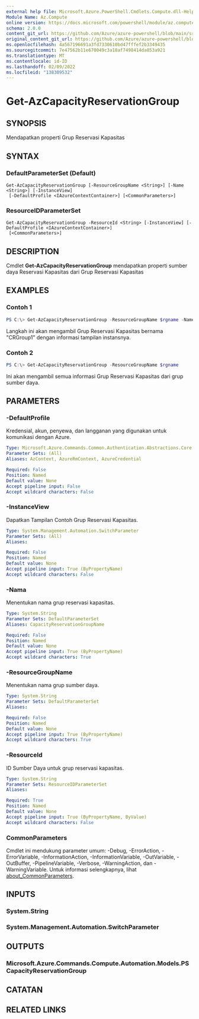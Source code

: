 ```yaml
---
external help file: Microsoft.Azure.PowerShell.Cmdlets.Compute.dll-Help.xml
Module Name: Az.Compute
online version: https://docs.microsoft.com/powershell/module/az.compute/get-azcapacityreservationgroup
schema: 2.0.0
content_git_url: https://github.com/Azure/azure-powershell/blob/main/src/Compute/Compute/help/Get-AzCapacityReservationGroup.md
original_content_git_url: https://github.com/Azure/azure-powershell/blob/main/src/Compute/Compute/help/Get-AzCapacityReservationGroup.md
ms.openlocfilehash: 4a567196691a3fd7330610bd47fffef2b3349435
ms.sourcegitcommit: 7e47562b11e670049c3a18af7498414da853a921
ms.translationtype: MT
ms.contentlocale: id-ID
ms.lasthandoff: 02/09/2022
ms.locfileid: "138309532"
---
```

# Get-AzCapacityReservationGroup

## SYNOPSIS
Mendapatkan properti Grup Reservasi Kapasitas

## SYNTAX

### DefaultParameterSet (Default)
```
Get-AzCapacityReservationGroup [-ResourceGroupName <String>] [-Name <String>] [-InstanceView]
 [-DefaultProfile <IAzureContextContainer>] [<CommonParameters>]
```

### ResourceIDParameterSet
```
Get-AzCapacityReservationGroup -ResourceId <String> [-InstanceView] [-DefaultProfile <IAzureContextContainer>]
 [<CommonParameters>]
```

## DESCRIPTION
Cmdlet **Get-AzCapacityReservationGroup** mendapatkan properti sumber daya Reservasi Kapasitas dari Grup Reservasi Kapasitas

## EXAMPLES

### Contoh 1
```powershell
PS C:\> Get-AzCapacityReservationGroup -ResourceGroupName $rgname -Name "CRGroup1" -InstanceView
```

Langkah ini akan mengambil Grup Reservasi Kapasitas bernama "CRGroup1" dengan informasi tampilan instansnya.

### Contoh 2
```powershell
PS C:\> Get-AzCapacityReservationGroup -ResourceGroupName $rgname
```

Ini akan mengambil semua informasi Grup Reservasi Kapasitas dari grup sumber daya.

## PARAMETERS

### -DefaultProfile
Kredensial, akun, penyewa, dan langganan yang digunakan untuk komunikasi dengan Azure.

```yaml
Type: Microsoft.Azure.Commands.Common.Authentication.Abstractions.Core.IAzureContextContainer
Parameter Sets: (All)
Aliases: AzContext, AzureRmContext, AzureCredential

Required: False
Position: Named
Default value: None
Accept pipeline input: False
Accept wildcard characters: False
```

### -InstanceView
Dapatkan Tampilan Contoh Grup Reservasi Kapasitas.

```yaml
Type: System.Management.Automation.SwitchParameter
Parameter Sets: (All)
Aliases:

Required: False
Position: Named
Default value: None
Accept pipeline input: True (ByPropertyName)
Accept wildcard characters: False
```

### -Nama
Menentukan nama grup reservasi kapasitas.

```yaml
Type: System.String
Parameter Sets: DefaultParameterSet
Aliases: CapacityReservationGroupName

Required: False
Position: Named
Default value: None
Accept pipeline input: True (ByPropertyName)
Accept wildcard characters: True
```

### -ResourceGroupName
Menentukan nama grup sumber daya.

```yaml
Type: System.String
Parameter Sets: DefaultParameterSet
Aliases:

Required: False
Position: Named
Default value: None
Accept pipeline input: True (ByPropertyName)
Accept wildcard characters: True
```

### -ResourceId
ID Sumber Daya untuk grup reservasi kapasitas.

```yaml
Type: System.String
Parameter Sets: ResourceIDParameterSet
Aliases:

Required: True
Position: Named
Default value: None
Accept pipeline input: True (ByPropertyName, ByValue)
Accept wildcard characters: False
```

### CommonParameters
Cmdlet ini mendukung parameter umum: -Debug, -ErrorAction, -ErrorVariable, -InformationAction, -InformationVariable, -OutVariable, -OutBuffer, -PipelineVariable, -Verbose, -WarningAction, dan -WarningVariable. Untuk informasi selengkapnya, lihat [about_CommonParameters](http://go.microsoft.com/fwlink/?LinkID=113216).

## INPUTS

### System.String

### System.Management.Automation.SwitchParameter

## OUTPUTS

### Microsoft.Azure.Commands.Compute.Automation.Models.PSCapacityReservationGroup

## CATATAN

## RELATED LINKS
